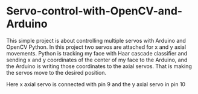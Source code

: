 # Servo-control-with-OpenCV-and-Arduino

This simple project is about controlling multiple servos with Arduino and OpenCV Python. In this project two servos are attached for x and y axial movements. Python is tracking my face with Haar cascade classifier and sending x and y coordinates of the center of my face to the Arduino, and the Arduino is writing those coordinates to the axial servos. That is making the servos move to the desired position.

Here x axial servo is connected with pin 9 and the y axial servo in pin 10
